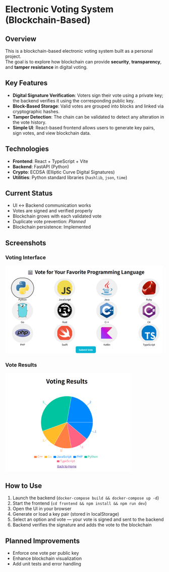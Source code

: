 # Electronic Voting System (Blockchain-Based)

## Overview

This is a blockchain-based electronic voting system built as a personal project.  
The goal is to explore how blockchain can provide **security**, **transparency**, and **tamper resistance** in digital voting.

## Key Features

- **Digital Signature Verification**: Voters sign their vote using a private key; the backend verifies it using the corresponding public key.
- **Block-Based Storage**: Valid votes are grouped into blocks and linked via cryptographic hashes.
- **Tamper Detection**: The chain can be validated to detect any alteration in the vote history.
- **Simple UI**: React-based frontend allows users to generate key pairs, sign votes, and view blockchain data.

## Technologies

- **Frontend**: React + TypeScript + Vite
- **Backend**: FastAPI (Python)
- **Crypto**: ECDSA (Elliptic Curve Digital Signatures)
- **Utilities**: Python standard libraries (`hashlib`, `json`, `time`)

## Current Status

- UI ↔ Backend communication works  
- Votes are signed and verified properly  
- Blockchain grows with each validated vote  
- Duplicate vote prevention: *Planned*  
- Blockchain persistence: Implemented

## Screenshots

### Voting Interface

<img src="./screenshots/voting_ui.png" alt="Voting Screen" width="500" />

### Vote Results

<img src="./screenshots/voting_results.png" alt="Vote Results" width="400" />

## How to Use

1. Launch the backend (`docker-compose build && docker-compose up -d`)
2. Start the frontend (`cd frontend && npm install && npm run dev`)
3. Open the UI in your browser
4. Generate or load a key pair (stored in localStorage)
5. Select an option and vote — your vote is signed and sent to the backend
6. Backend verifies the signature and adds the vote to the blockchain

## Planned Improvements

- Enforce one vote per public key
- Enhance blockchain visualization
- Add unit tests and error handling
